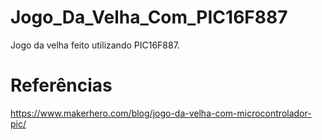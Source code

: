 # Jogo_Da_Velha_Com_PIC16F887
Jogo da velha feito utilizando PIC16F887.

# Referências
https://www.makerhero.com/blog/jogo-da-velha-com-microcontrolador-pic/
